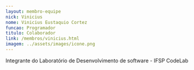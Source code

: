 ```yaml
---
layout: membro-equipe
nick: Vinicius
nome: Vinicius Eustaquio Cortez
funcao: Programador
titulo: Colaborador
link: /membros/vinicius.html
imagem: ../assets/images/icone.png
---
```

Integrante do Laboratório de Desenvolvimento de software - IFSP CodeLab